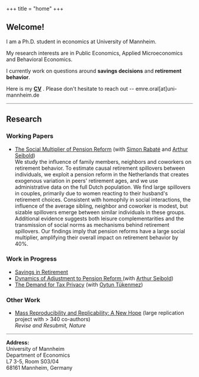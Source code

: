 +++
title = "home"
+++

<!-- Home Section -->
## Welcome!

I am a Ph.D. student in economics at University of Mannheim.

My research interests are in Public Economics, Applied Microeconomics and Behavioral Economics. 

I currently work on questions around **savings decisions** and **retirement behavior**. 

Here is my  __[CV](/pdf/CV_EmreOral.pdf)__ . Please don't hesitate to reach out -- emre.oral[at]uni-mannheim.de



<hr style="height:1px; border:none; background-color:gray;">

<!-- Research Section -->
## Research

### Working Papers
- <u>[The Social Multiplier of Pension Reform](https://drive.google.com/file/d/10CTbzScERMF2xtvTfd_SYQf8GSuHGIqs/view)</u> (with [Simon Rabaté](https://simonrabate.github.io) and [Arthur Seibold](https://www.arthurseibold.com)) \
We study the influence of family members, neighbors and coworkers on retirement behavior. To estimate causal retirement spillovers between individuals, we exploit a pension reform in the Netherlands that creates exogenous variation in peers' retirement ages, and we use administrative data on the full Dutch population. We find large spillovers in couples, primarily due to women reacting to their husband's retirement choices. Consistent with homophily in social interactions, the influence of the average sibling, neighbor and coworker is modest, but sizable spillovers emerge between similar individuals in these groups. Additional evidence suggests both leisure complementarities and the transmission of social norms as mechanisms behind retirement spillovers. Our findings imply that pension reforms have a large social multiplier, amplifying their overall impact on retirement behavior by 40%. 
### Work in Progress
- <u>Savings in Retirement</u>
- <u>Dynamics of Adjustment to Pension Reform </u> (with [Arthur Seibold](https://www.arthurseibold.com))
- <u> The Demand for Tax Privacy</u> (with [Oytun Tükenmez](https://www.su.se/english/profiles/oytu5628-1.661752))

### Other Work
- <u>[Mass Reproducibility and Replicability: A New Hope](https://www.econstor.eu/bitstream/10419/289437/1/I4R-DP107.pdf)</u> (large replication project with > 340 co-authors) \
*Revise and Resubmit, Nature*

<hr style="height:1px; border:none; background-color:gray;">

**Address:** \
University of Mannheim \
Department of Economics  \
L7 3-5, Room S03/04 \
68161 Mannheim, Germany


